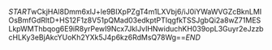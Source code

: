 $START$wCkjHAl8Dmm6xIJ+le9BIXpPZgT4m1LXVbj6/iJ0iYWaWVGZcBknLMIOsBmfGdRltD+HS12F1z8V51pQMad03edkptPTIqgfkTSSJgbQi2a8wZ71MESLkpWMThbqog6E9iR8yrPewI9Ncx7JklJvIHNwiduchKH039opL3Guyr2eJzzbcHLKy3eBjAkcYUoKh2YXk5J4p6kz6RdMsQ78Wg==$END$